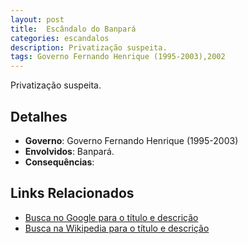 ```yaml
---
layout: post
title:  Escândalo do Banpará
categories: escandalos
description: Privatização suspeita.
tags: Governo Fernando Henrique (1995-2003),2002
---
```


Privatização suspeita.

## Detalhes
- **Governo**: Governo Fernando Henrique (1995-2003)
- **Envolvidos**: Banpará.
- **Consequências**: 

## Links Relacionados
- [Busca no Google para o título e descrição](https://www.google.com/search?q=Esc%C3%A2ndalo%20do%20Banpar%C3%A1%20Privatiza%C3%A7%C3%A3o%20suspeita.%20Governo%20Fernando%20Henrique%20%281995-2003%29)
- [Busca na Wikipedia para o título e descrição](https://en.wikipedia.org/w/index.php?search=Esc%C3%A2ndalo%20do%20Banpar%C3%A1%20Privatiza%C3%A7%C3%A3o%20suspeita.%20Governo%20Fernando%20Henrique%20%281995-2003%29)
